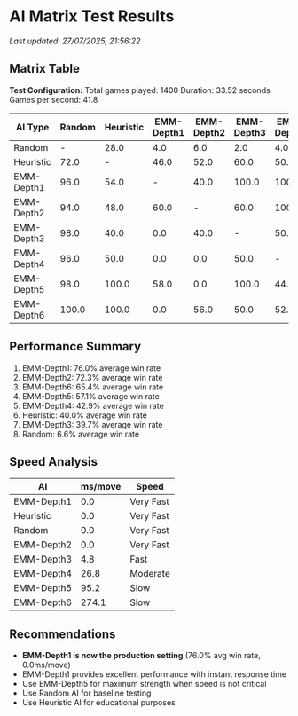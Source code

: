# AI Matrix Test Results

_Last updated: 27/07/2025, 21:56:22_

## Matrix Table

**Test Configuration:**
Total games played: 1400
Duration: 33.52 seconds
Games per second: 41.8

| AI Type    | Random | Heuristic | EMM-Depth1 | EMM-Depth2 | EMM-Depth3 | EMM-Depth4 | EMM-Depth5 | EMM-Depth6 |
| ---------- | ------ | --------- | ---------- | ---------- | ---------- | ---------- | ---------- | ---------- |
| Random     | -      | 28.0      | 4.0        | 6.0        | 2.0        | 4.0        | 2.0        | 0.0        |
| Heuristic  | 72.0   | -         | 46.0       | 52.0       | 60.0       | 50.0       | 0.0        | 0.0        |
| EMM-Depth1 | 96.0   | 54.0      | -          | 40.0       | 100.0      | 100.0      | 42.0       | 100.0      |
| EMM-Depth2 | 94.0   | 48.0      | 60.0       | -          | 60.0       | 100.0      | 100.0      | 44.0       |
| EMM-Depth3 | 98.0   | 40.0      | 0.0        | 40.0       | -          | 50.0       | 0.0        | 50.0       |
| EMM-Depth4 | 96.0   | 50.0      | 0.0        | 0.0        | 50.0       | -          | 56.0       | 48.0       |
| EMM-Depth5 | 98.0   | 100.0     | 58.0       | 0.0        | 100.0      | 44.0       | -          | 0.0        |
| EMM-Depth6 | 100.0  | 100.0     | 0.0        | 56.0       | 50.0       | 52.0       | 100.0      | -          |

## Performance Summary

1. EMM-Depth1: 76.0% average win rate
2. EMM-Depth2: 72.3% average win rate
3. EMM-Depth6: 65.4% average win rate
4. EMM-Depth5: 57.1% average win rate
5. EMM-Depth4: 42.9% average win rate
6. Heuristic: 40.0% average win rate
7. EMM-Depth3: 39.7% average win rate
8. Random: 6.6% average win rate

## Speed Analysis

| AI         | ms/move | Speed     |
| ---------- | ------- | --------- |
| EMM-Depth1 | 0.0     | Very Fast |
| Heuristic  | 0.0     | Very Fast |
| Random     | 0.0     | Very Fast |
| EMM-Depth2 | 0.0     | Very Fast |
| EMM-Depth3 | 4.8     | Fast      |
| EMM-Depth4 | 26.8    | Moderate  |
| EMM-Depth5 | 95.2    | Slow      |
| EMM-Depth6 | 274.1   | Slow      |

## Recommendations

- **EMM-Depth1 is now the production setting** (76.0% avg win rate, 0.0ms/move)
- EMM-Depth1 provides excellent performance with instant response time
- Use EMM-Depth5 for maximum strength when speed is not critical
- Use Random AI for baseline testing
- Use Heuristic AI for educational purposes
